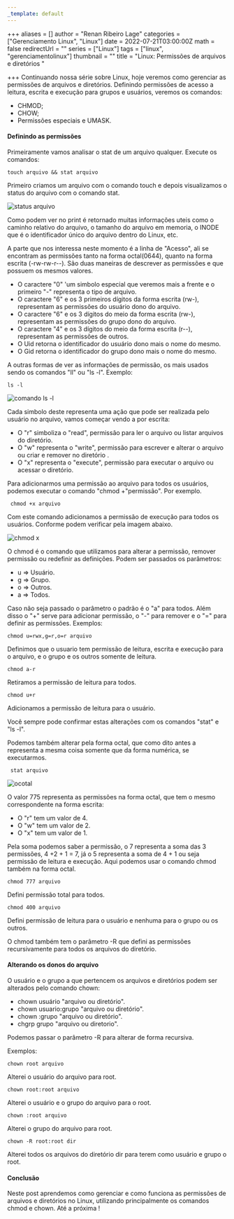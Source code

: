 ```yaml
---
_template: default
---
```


+++
aliases = []
author = "Renan Ribeiro Lage"
categories = ["Gerenciamento Linux", "Linux"]
date = 2022-07-21T03:00:00Z
math = false
redirectUrl = ""
series = ["Linux"]
tags = ["linux", "gerenciamentolinux"]
thumbnail = ""
title = "Linux: Permissões de arquivos e diretórios  "

+++
Continuando nossa série sobre Linux, hoje veremos como gerenciar as permissões de arquivos e diretórios. Definindo permissões de acesso a leitura, escrita e execução para grupos e usuários, veremos os comandos:

* CHMOD;
* CHOW;
* Permissões especiais e UMASK.

#### Definindo as permissões

Primeiramente vamos analisar o stat de um arquivo qualquer. Execute os comandos:

    touch arquivo && stat arquivo

Primeiro criamos um arquivo com o comando touch e depois visualizamos o status do arquivo com o comando stat.

![status arquivo](/uploads/stat_arquivo.png "status arquivo")

Como podem ver no print é retornado muitas informações uteis como o caminho relativo do arquivo, o tamanho do arquivo em memoria, o INODE que é o identificador único do arquivo dentro do Linux, etc.

A parte que nos interessa neste momento é a linha de "Acesso", ali se encontram as permissões tanto na forma octal(0644), quanto na forma escrita (-rw-rw-r--). São duas maneiras de descrever as permissões e que possuem os mesmos valores.

* O caractere "0" 'um simbolo especial que veremos mais a frente e o primeiro "-" representa o tipo de arquivo.
* O caractere "6" e os 3 primeiros dígitos da forma escrita (rw-), representam as permissões do usuário  dono do arquivo.
* O caractere "6" e os 3 dígitos do meio da forma escrita (rw-), representam as permissões do grupo dono do arquivo.
* O caractere "4" e os 3 dígitos do meio da forma escrita (r--), representam as permissões de outros.
* O Uid retorna o identificador do usuário dono mais o nome do mesmo.
* O Gid retorna o identificador do grupo dono mais o nome do mesmo.

A outras formas de ver as informações de permissão, os mais usados sendo os comandos "ll" ou "ls -l". Exemplo:

    ls -l

![comando ls -l](/uploads/ls-l.png "comando ls -l")

Cada simbolo deste representa uma ação que pode ser realizada pelo usuário no arquivo, vamos começar vendo a por escrita:

* O "r" simboliza o "read", permissão para ler o arquivo ou listar arquivos do diretório.
* O "w" representa o "write", permissão para escrever e alterar o arquivo ou criar e remover no diretório .
* O "x" representa o "execute", permissão para executar o arquivo ou acessar o diretório.

Para adicionarmos uma permissão ao arquivo para todos os usuários, podemos executar o comando "chmod +"permissão". Por exemplo.

     chmod +x arquivo

Com este comando adicionamos a permissão de execução para todos os usuários. Conforme podem verificar pela imagem abaixo.

 ![chmod x](/uploads/chmod-x.png "chmod x")

O chmod é o comando que utilizamos para alterar  a permissão, remover permissão ou redefinir as definições. Podem ser passados os parâmetros:

* u => Usuário.
* g => Grupo.
* o => Outros.
* a => Todos.

Caso não seja passado o parâmetro o padrão é o "a" para todos. Além disso o "+" serve para adicionar permissão, o "-" para remover e o "=" para definir as permissões. Exemplos:

    chmod u=rwx,g=r,o=r arquivo

Definimos que o usuario tem permissão de leitura, escrita e execução para o arquivo, e o grupo e os outros somente de leitura.

    chmod a-r

Retiramos a permissão de leitura para todos.

    chmod u+r

Adicionamos a permissão de leitura para o usuário.

Você sempre pode confirmar estas alterações com os comandos "stat" e "ls -l". 

Podemos também alterar pela forma octal, que como dito antes a representa a mesma coisa somente que da forma numérica, se executarmos.

     stat arquivo

![ocotal](/uploads/ocotal.png "ocotal")

O valor 775 representa as permissões na forma octal, que tem o mesmo correspondente na forma escrita:

* O "r" tem um valor de 4.
* O "w" tem um valor de 2.
* O "x" tem um valor de 1.

Pela soma podemos saber a permissão, o 7 representa a soma das 3 permissões, 4 +2 + 1 = 7, já o 5 representa a soma de 4 + 1 ou seja permissão de leitura e execução. Aqui podemos usar o comando chmod também na forma octal.

    chmod 777 arquivo

Defini permissão total para todos.

    chmod 400 arquivo

Defini permissão de leitura para o usuário e nenhuma para o grupo ou os outros.

O chmod também tem o parâmetro -R que defini as permissões recursivamente para todos os arquivos do diretório.

#### Alterando os donos do arquivo

O usuário e o grupo a que pertencem os arquivos e diretórios podem ser alterados pelo comando chown:

* chown usuário "arquivo ou diretório".
* chown usuario:grupo "arquivo ou diretório".
* chown :grupo "arquivo ou diretório".
* chgrp grupo "arquivo ou diretorio".

Podemos passar o parâmetro -R para alterar de forma recursiva.

Exemplos:

    chown root arquivo

 Alterei o usuário do arquivo para root.

    chown root:root arquivo

Alterei o usuário e o grupo do arquivo para o root.

    chown :root arquivo

Alterei o grupo do arquivo para root.

    chown -R root:root dir

Alterei todos os arquivos do diretório dir para terem como usuário e grupo o root.

#### Conclusão

Neste post aprendemos como gerenciar e como funciona as permissões de arquivos e diretórios no Linux, utilizando principalmente os comandos chmod e chown. Até a próxima !
